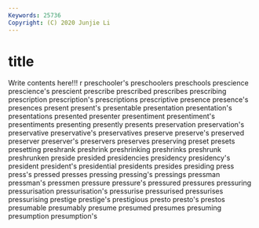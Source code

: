 ```yaml
---
Keywords: 25736
Copyright: (C) 2020 Junjie Li
---
```


# title

Write contents here!!!
r 
preschooler's 
preschoolers 
preschools 
prescience
prescience's 
prescient 
prescribe 
prescribed 
prescribes 
prescribing 
prescription 
prescription's 
prescriptions 
prescriptive
presence 
presence's 
presences 
present 
present's 
presentable 
presentation 
presentation's 
presentations 
presented
presenter 
presentiment 
presentiment's 
presentiments 
presenting 
presently 
presents 
preservation 
preservation's 
preservative
preservative's 
preservatives 
preserve 
preserve's 
preserved 
preserver 
preserver's 
preservers 
preserves 
preserving
preset 
presets 
presetting 
preshrank 
preshrink 
preshrinking 
preshrinks 
preshrunk 
preshrunken 
preside
presided 
presidencies 
presidency 
presidency's 
president 
president's 
presidential 
presidents 
presides 
presiding
press 
press's 
pressed 
presses 
pressing 
pressing's 
pressings 
pressman 
pressman's 
pressmen
pressure 
pressure's 
pressured 
pressures 
pressuring 
pressurisation 
pressurisation's 
pressurise 
pressurised 
pressurises
pressurising 
prestige 
prestige's 
prestigious 
presto 
presto's 
prestos 
presumable 
presumably 
presume
presumed 
presumes 
presuming 
presumption 
presumption's 
